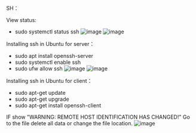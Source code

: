 SH：

View status:
- sudo systemctl status ssh
![image](https://github.com/cyberwh15ky/centos_command/assets/142871997/6a358593-3412-4e08-bfbb-211596e9f713)
![image](https://github.com/cyberwh15ky/centos_command/assets/142871997/e67bf821-677e-4eec-9b3b-aa9c3e35c4f0)


Installing ssh in Ubuntu for server：
- sudo apt install openssh-server
- sudo systemctl enable ssh
- sudo ufw allow ssh
![image](https://github.com/cyberwh15ky/centos_command/assets/142871997/2d6ce420-b8aa-4aeb-beeb-dd1a6c50532d)
![image](https://github.com/cyberwh15ky/centos_command/assets/142871997/a1a088f3-b226-4cab-9235-6adc7b4c5453)


Installing ssh in Ubuntu for client：
- sudo apt-get update
- sudo apt-get upgrade
- sudo apt-get install openssh-client


IF show "WARNING: REMOTE HOST IDENTIFICATION HAS CHANGED!" Go to the file delete all data or change the file location.
![image](https://github.com/cyberwh15ky/centos_command/assets/142871997/1a4cff27-f95e-4408-bb65-7e68fbfb86dc)

